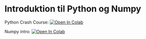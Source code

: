 # Introduktion til Python og Numpy

Python Crash Course: [![Open In Colab](https://colab.research.google.com/assets/colab-badge.svg)](https://colab.research.google.com/github/JakobKHAndersen/dl-sdu-e23/blob/master/Python-toturial/Python_crash_course.ipynb)

Numpy intro: [![Open In Colab](https://colab.research.google.com/assets/colab-badge.svg)](https://colab.research.google.com/github/JakobKHAndersen/dl-sdu-e23/blob/master/Python-toturial/Numpy_intro.ipynb)
